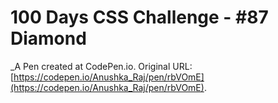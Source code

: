# 100 Days CSS Challenge - #87 Diamond 
 _A Pen created at CodePen.io. Original URL: [https://codepen.io/Anushka_Raj/pen/rbVOmE](https://codepen.io/Anushka_Raj/pen/rbVOmE).

 